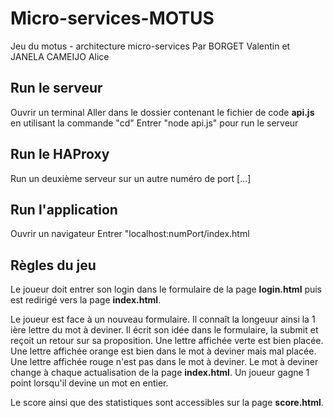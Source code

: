 # Micro-services-MOTUS
Jeu du motus - architecture micro-services
Par BORGET Valentin et JANELA CAMEIJO Alice

## Run le serveur
Ouvrir un terminal
Aller dans le dossier contenant le fichier de code **api.js** en utilisant la commande "cd"
Entrer "node api.js" pour run le serveur

## Run le HAProxy
Run un deuxième serveur sur un autre numéro de port
[...]

## Run l'application
Ouvrir un navigateur
Entrer "localhost:numPort/index.html

## Règles du jeu
Le joueur doit entrer son login dans le formulaire de la page **login.html** puis est redirigé vers la page **index.html**.

Le joueur est face à un nouveau formulaire. Il connaît la longeuur ainsi la 1 ière lettre du mot à deviner.
Il écrit son idée dans le formulaire, la submit et reçoit un retour sur sa proposition.
Une lettre affichée verte est bien placée. Une lettre affichée orange est bien dans le mot à deviner mais mal placée. Une lettre affichée rouge n'est pas dans le mot à deviner.
Le mot à deviner change à chaque actualisation de la page **index.html**.
Un joueur gagne 1 point lorsqu'il devine un mot en entier.

Le score ainsi que des statistiques sont accessibles sur la page **score.html**. 
